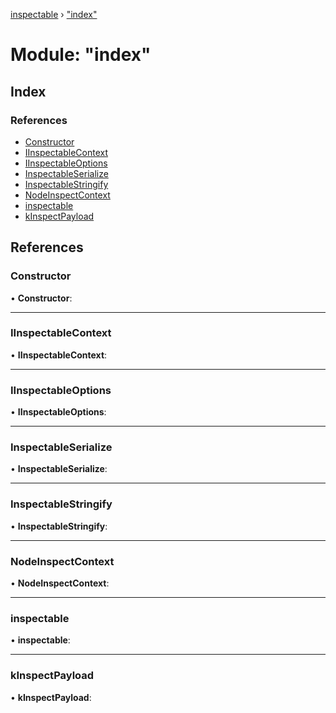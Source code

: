 [inspectable](../README.md) › ["index"](_index_.md)

# Module: "index"

## Index

### References

* [Constructor](_index_.md#constructor)
* [IInspectableContext](_index_.md#iinspectablecontext)
* [IInspectableOptions](_index_.md#iinspectableoptions)
* [InspectableSerialize](_index_.md#inspectableserialize)
* [InspectableStringify](_index_.md#inspectablestringify)
* [NodeInspectContext](_index_.md#nodeinspectcontext)
* [inspectable](_index_.md#inspectable)
* [kInspectPayload](_index_.md#kinspectpayload)

## References

###  Constructor

• **Constructor**:

___

###  IInspectableContext

• **IInspectableContext**:

___

###  IInspectableOptions

• **IInspectableOptions**:

___

###  InspectableSerialize

• **InspectableSerialize**:

___

###  InspectableStringify

• **InspectableStringify**:

___

###  NodeInspectContext

• **NodeInspectContext**:

___

###  inspectable

• **inspectable**:

___

###  kInspectPayload

• **kInspectPayload**:
